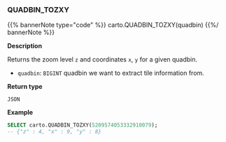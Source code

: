 ### QUADBIN_TOZXY

{{% bannerNote type="code" %}}
carto.QUADBIN_TOZXY(quadbin)
{{%/ bannerNote %}}

**Description**

Returns the zoom level `z` and coordinates `x`, `y` for a given quadbin.

* `quadbin`: `BIGINT` quadbin we want to extract tile information from.

**Return type**

`JSON`

**Example**

```sql
SELECT carto.QUADBIN_TOZXY(5209574053332910079);
-- {"z" : 4, "x" : 9, "y" : 8}
```